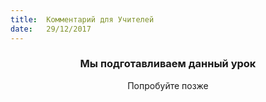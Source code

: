 ```yaml
---
title:  Комментарий для Учителей
date:   29/12/2017
---
```


### <center>Мы подготавливаем данный урок</center>
<center>Попробуйте позже</center>
